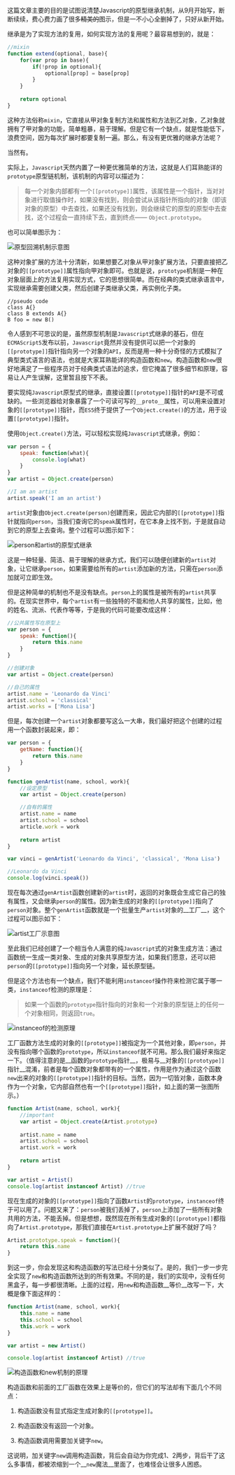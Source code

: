 这篇文章主要的目的是试图说清楚Javascript的原型继承机制，从9月开始写，断断续续，费心费力画了很多<del>精美的</del>图示，但是一不小心全删掉了，只好从新开始。

继承是为了实现方法的复用，如何实现方法的复用呢？最容易想到的，就是：

```js
//mixin
function extend(optional, base){
    for(var prop in base){
        if(!prop in optional){
            optional[prop] = base[prop]
        }
    }
    
    return optional
}
```

这种方法俗称`mixin`，它直接从甲对象复制方法和属性和方法到乙对象，乙对象就拥有了甲对象的功能，简单粗暴，易于理解。但是它有一个缺点，就是性能低下，浪费空间，因为每次扩展时都要复制一遍。那么，有没有更优雅的继承方法呢？

当然有。

实际上，`Javascript`天然内置了一种更优雅简单的方法，这就是人们耳熟能详的`prototype`原型链机制，该机制的内容可以描述为：

> 每一个对象内部都有一个`[[prototype]]`属性，该属性是一个指针，当对对象进行取值操作时，如果没有找到，则会尝试从该指针所指向的对象（即该对象的原型）中去查找，如果还没有找到，则会继续它的原型的原型中去查找，这个过程会一直持续下去，直到终点—— `Object.prototype`。

也可以简单图示为：

![原型回溯机制示意图](http://p1.bqimg.com/4851/9bf109110f33948e.png)

这种对象扩展的方法十分清新，如果想要乙对象从甲对象扩展方法，只要直接把乙对象的`[[prototype]]`属性指向甲对象即可。也就是说，`prototype`机制是一种在对象层面上的方法复用实现方式，它的思想很简单。而在经典的类式继承语言中，实现继承需要创建父类，然后创建子类继承父类，再实例化子类。

```
//pseudo code
class A{}
class B extends A{}
B foo = new B()
```
令人感到不可思议的是，虽然原型机制是`Javascript`式继承的基石，但在`ECMAScript5`发布以前，`Javascript`竟然并没有提供可以把一个对象的`[[prototype]]`指针指向另一个对象的`API`，反而是用一种十分奇怪的方式模拟了典型类式语言的语法，也就是大家耳熟能详的构造函数和`new`。构造函数和`new`很好地满足了一些程序员对于经典类式语法的追求，但它掩盖了很多细节和原理，容易让人产生误解，这里暂且按下不表。

要实现纯`Javascript`原型式的继承，直接设置`[[prototype]]`指针的`API`是不可或缺的。一些浏览器给对象暴露了一个可读可写的`__proto__`属性，可以用来设置对象的`[[prototype]]`指针，而`ES5`终于提供了一个`Object.create()`的方法，用于设置`[[prototype]]`指针。

使用`Object.create()`方法，可以轻松实现纯`Javascript`式继承，例如：

```js
var person = {
    speak: function(what){
        console.log(what)
    }
}
var artist = Object.create(person)

//I am an artist
artist.speak('I am an artist')
```

`artist`对象由`Object.create(person)`创建而来，因此它内部的`[[prototype]]`指针就指向`person`，当我们查询它的`speak`属性时，在它本身上找不到，于是就自动到它的原型上去查询。整个过程可以图示如下：

![person和artist的原型式继承](http://i1.piimg.com/4851/26abcfa8784c844c.png)

这是一种轻量、简洁、易于理解的继承方式，我们可以随便创建新的`artist`对象，让它继承`person`，如果需要给所有的`artist`添加新的方法，只需在`person`添加就可立即生效。

但是这种简单的机制也不是没有缺点。`person`上的属性是被所有的`artist`共享的。在现实世界中，每个`artist`有一些独特的不能和他人共享的属性，比如，他的姓名、流派、代表作等等，于是我的代码可能要改成这样：

```js
//公共属性写在原型上
var person = {
    speak: function(){
        return this.name
    }
}

//创建对象
var artist = Object.create(person)

//自己的属性
artist.name = 'Leonardo da Vinci'
artist.school = 'classical'
artist.works = ['Mona Lisa']

```

但是，每次创建一个`artist`对象都要写这么一大串，我们最好把这个创建的过程用一个函数封装起来，即：

```js
var person = {
    getName: function(){
        return this.name
    }
}

function genArtist(name, school, work){
    //设定原型
    var artist = Object.create(person)

    //自有的属性    
    artist.name = name
    artist.school = school
    article.work = work
    
    return artist
}

var vinci = genArtist('Leonardo da Vinci', 'classical', 'Mona Lisa')

//Leonardo da Vinci
console.log(vinci.speak())
```

现在每次通过`genArtist`函数创建新的`artist`时，返回的对象既会生成它自己的独有属性，又会继承`person`的属性。因为新生成的对象的`[[prototype]]`指向了`person`对象。整个`genArtist`函数就是一个批量生产`artist`对象的__工厂__，这个过程可以图示如下：

![artist工厂示意图](http://i1.piimg.com/4851/66ad74bb1dc6b3d3.png)

至此我们已经创建了一个相当令人满意的纯`Javascript`式的对象生成方法：通过函数统一生成一类对象、生成的对象共享原型方法，如果我们愿意，还可以把`person`的`[[prototype]]`指向另一个对象，延长原型链。

但是这个方法也有一个缺点，我们不能利用`instanceof`操作符来检测它属于哪一类，`instanceof`检测的原理是：

> 如果一个函数的`prototype`指针指向的对象和一个对象的原型链上的任何一个对象相同，则返回`true`。

![instanceof的检测原理](http://i1.piimg.com/4851/ca1b5fe9e9b5ddc6.png)

工厂函数方法生成的对象的`[[prototype]]`被指定为一个其他对象，即`person`，并没有指向哪个函数的`prototype`，所以`instanceof`就不可用。那么我们最好来指定一下。（值得注意的是__函数的`prototype`指针__，极易与__对象的`[[prototype]]`指针__混淆，前者是每个函数对象都带有的一个属性，作用是作为通过这个函数`new`出来的对象的`[[prototype]]`指针的目标。当然，因为一切皆对象，函数本身作为一个对象，它内部自然也有一个`[[prototype]]`指针，如上面的第一张图所示。）

```js
function Artist(name, school, work){
    //important
    var artist = Object.create(Artist.prototype)
    
    artist.name = name
    artist.school = school
    artist.work = work
    
    return artist
}

var artist = Artist()
console.log(artist instanceof Artist) //true
```

现在生成的对象的`[[prototype]]`指向了函数`Artist`的`prototype`，`instanceof`终于可以用了。问题又来了：`person`被我们丢掉了，`person`上添加了一些所有对象共用的方法，不能丢掉。但是想想，既然现在所有生成对象的`[[prototype]]`都指向了`Artist.prototype`，那我们直接在`Artist.prototype`上扩展不就好了吗？

```js
Artist.prototype.speak = function(){
    return this.name
}
```

到这一步，你会发现这和构造函数的写法已经十分类似了。是的，我们一步一步完全实现了`new`和构造函数所达到的所有效果。不同的是，我们的实现中，没有任何黑盒子，每一步都很清晰。上面的过程，用`new`和构造函数__等价__改写一下，大概是像下面这样的：

```js
function Artist(name, school, work){
    this.name = name
    this.school = school
    this.work = work
}

var artist = new Artist()

console.log(artist instanceof Artist) //true
```

![构造函数和new机制的原理](http://p1.bqimg.com/4851/27314ab348db432b.png)

构造函数和前面的工厂函数在效果上是等价的，但它们的写法却有下面几个不同点：

1. 构造函数没有显式指定生成对象的`[[prototype]]`。

2. 构造函数没有返回一个对象。

3. 构造函数调用需要加关键字`new`。

这说明，加关键字`new`调用构造函数，背后会自动为你完成1、2两步，背后干了这么多事情，都被浓缩到一个__`new`魔法__里面了，也难怪会让很多人困惑。